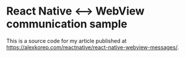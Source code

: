 # React Native ⟷ WebView communication sample

This is a source code for my article published at https://alexkorep.com/reactnative/react-native-webview-messages/.
